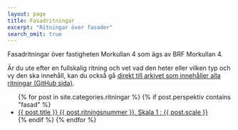 ```yaml
---
layout: page
title: Fasadritningar
excerpt: "Ritningar över fasader"
search_omit: true
---
```


Fasadritningar över fastigheten Morkullan 4 som ägs av BRF Morkullan 4.

Är du ute efter en fullskalig ritning och vet vad den heter eller vilken typ och vy den ska innehåll, kan du också gå <a href="https://github.com/karttur/morkullan4/tree/gh-pages/ritningar/doc/full">direkt till arkivet som innehåller alla ritningar (GitHub sida)</a>.

<ul class="post-list">
{% for post in site.categories.ritningar %}
  {% if post.perspektiv contains "fasad" %}
    <li><article><a href="{{ site.url }}{{ post.url }}">{{ post.title }}  <span class="excerpt"> {{ post.ritningsnummer }}, Skala 1 : {{ post.scale }}</span></a></article></li>
  {% endif %}
{% endfor %}
</ul>
